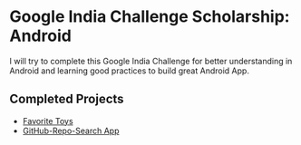 # Google India Challenge Scholarship: Android

I will try to complete this Google India Challenge for better understanding in Android and learning good practices to build great Android App.

## Completed Projects

- [Favorite Toys](https://github.com/sanattaori/ud851-Exercises/tree/sanattaori/Lesson01-Favorite-Toys/T01.02-Exercise-DisplayToyList)
- [GitHub-Repo-Search App](https://github.com/sanattaori/ud851-Exercises/tree/sanattaori/Lesson02-GitHub-Repo-Search/T02.01-GitHub-Search)
